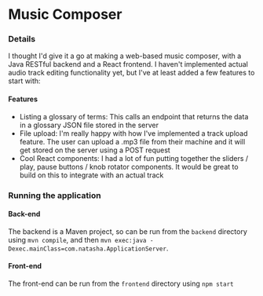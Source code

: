 # Music Composer

### Details

I thought I'd give it a go at making a web-based music composer, with a Java RESTful backend and a React frontend. I haven't implemented actual audio track editing functionality yet, but I've at least added a few features to start with:

#### Features

- Listing a glossary of terms: This calls an endpoint that returns the data in a glossary JSON file stored in the server
- File upload: I'm really happy with how I've implemented a track upload feature. The user can upload a .mp3 file from their machine and it will get stored on the server using a POST request
- Cool React components: I had a lot of fun putting together the sliders / play, pause buttons / knob rotator components. It would be great to build on this to integrate with an actual track

### Running the application

#### Back-end

The backend is a Maven project, so can be run from the `backend` directory using `mvn compile`, and then `mvn exec:java -Dexec.mainClass=com.natasha.ApplicationServer`.

#### Front-end

The front-end can be run from the `frontend` directory using `npm start`


